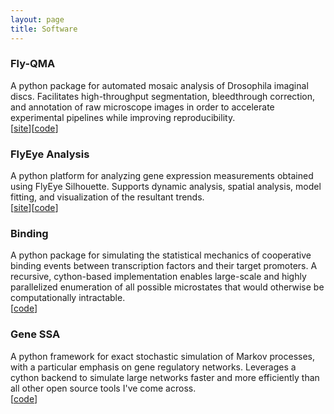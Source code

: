 ```yaml
---
layout: page
title: Software
---
```



### Fly-QMA

A python package for automated mosaic analysis of Drosophila imaginal discs. Facilitates high-throughput segmentation, bleedthrough correction, and annotation of raw microscope images in order to accelerate experimental pipelines while improving reproducibility.  
[[site](https://sebastianbernasek.github.io/flyqma/)][[code](https://github.com/sebastianbernasek/flyqma)]  


### FlyEye Analysis

A python platform for analyzing gene expression measurements obtained using FlyEye Silhouette. Supports dynamic analysis, spatial analysis, model fitting, and visualization of the resultant trends.  
[[site](https://sebastianbernasek.github.io/flyeye/)][[code](https://github.com/sebastianbernasek/flyeye)]  


### Binding

A python package for simulating the statistical mechanics of cooperative binding events between transcription factors and their target promoters. A recursive, cython-based implementation enables large-scale and highly parallelized enumeration of all possible microstates that would otherwise be computationally intractable.  
[[code](https://github.com/sebastianbernasek/binding)]  


### Gene SSA

A python framework for exact stochastic simulation of Markov processes, with a particular emphasis on gene regulatory networks. Leverages a cython backend to simulate large networks faster and more efficiently than all other open source tools I've come across.  
[[code](https://github.com/sebastianbernasek/genessa)]  
